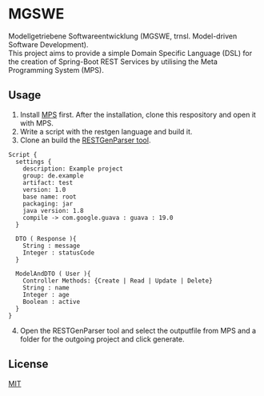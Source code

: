 # MGSWE
Modellgetriebene Softwareentwicklung (MGSWE, trnsl. Model-driven Software Development).  
This project aims to provide a simple Domain Specific Language (DSL) for the creation of Spring-Boot REST Services 
by utilising the Meta Programming System (MPS).



## Usage

1. Install [MPS](https://www.jetbrains.com/mps/download) first. After the installation, clone this respository and open it with MPS.
2. Write a script with the restgen language and build it.
3. Clone an build the [RESTGenParser tool](https://github.com/M-a-x-G/RESTGenParser).

```
Script {
  settings {
    description: Example project
    group: de.example
    artifact: test
    version: 1.0
    base name: root
    packaging: jar
    java version: 1.8
    compile -> com.google.guava : guava : 19.0
  }

  DTO ( Response ){
    String : message
    Integer : statusCode 
  }

  ModelAndDTO ( User ){
    Controller Methods: {Create | Read | Update | Delete}
    String : name
    Integer : age
    Boolean : active
  }
}
```
4. Open the RESTGenParser tool and select the outputfile from MPS and a folder for the outgoing project and click generate.

## License
[MIT](https://github.com/M-a-x-G/MGSWE/blob/master/LICENSE)
